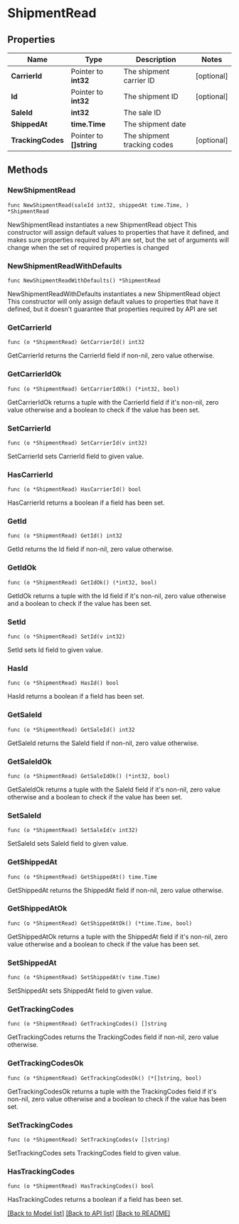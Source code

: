 # ShipmentRead

## Properties

Name | Type | Description | Notes
------------ | ------------- | ------------- | -------------
**CarrierId** | Pointer to **int32** | The shipment carrier ID | [optional] 
**Id** | Pointer to **int32** | The shipment ID | [optional] 
**SaleId** | **int32** | The sale ID | 
**ShippedAt** | **time.Time** | The shipment date | 
**TrackingCodes** | Pointer to **[]string** | The shipment tracking codes | [optional] 

## Methods

### NewShipmentRead

`func NewShipmentRead(saleId int32, shippedAt time.Time, ) *ShipmentRead`

NewShipmentRead instantiates a new ShipmentRead object
This constructor will assign default values to properties that have it defined,
and makes sure properties required by API are set, but the set of arguments
will change when the set of required properties is changed

### NewShipmentReadWithDefaults

`func NewShipmentReadWithDefaults() *ShipmentRead`

NewShipmentReadWithDefaults instantiates a new ShipmentRead object
This constructor will only assign default values to properties that have it defined,
but it doesn't guarantee that properties required by API are set

### GetCarrierId

`func (o *ShipmentRead) GetCarrierId() int32`

GetCarrierId returns the CarrierId field if non-nil, zero value otherwise.

### GetCarrierIdOk

`func (o *ShipmentRead) GetCarrierIdOk() (*int32, bool)`

GetCarrierIdOk returns a tuple with the CarrierId field if it's non-nil, zero value otherwise
and a boolean to check if the value has been set.

### SetCarrierId

`func (o *ShipmentRead) SetCarrierId(v int32)`

SetCarrierId sets CarrierId field to given value.

### HasCarrierId

`func (o *ShipmentRead) HasCarrierId() bool`

HasCarrierId returns a boolean if a field has been set.

### GetId

`func (o *ShipmentRead) GetId() int32`

GetId returns the Id field if non-nil, zero value otherwise.

### GetIdOk

`func (o *ShipmentRead) GetIdOk() (*int32, bool)`

GetIdOk returns a tuple with the Id field if it's non-nil, zero value otherwise
and a boolean to check if the value has been set.

### SetId

`func (o *ShipmentRead) SetId(v int32)`

SetId sets Id field to given value.

### HasId

`func (o *ShipmentRead) HasId() bool`

HasId returns a boolean if a field has been set.

### GetSaleId

`func (o *ShipmentRead) GetSaleId() int32`

GetSaleId returns the SaleId field if non-nil, zero value otherwise.

### GetSaleIdOk

`func (o *ShipmentRead) GetSaleIdOk() (*int32, bool)`

GetSaleIdOk returns a tuple with the SaleId field if it's non-nil, zero value otherwise
and a boolean to check if the value has been set.

### SetSaleId

`func (o *ShipmentRead) SetSaleId(v int32)`

SetSaleId sets SaleId field to given value.


### GetShippedAt

`func (o *ShipmentRead) GetShippedAt() time.Time`

GetShippedAt returns the ShippedAt field if non-nil, zero value otherwise.

### GetShippedAtOk

`func (o *ShipmentRead) GetShippedAtOk() (*time.Time, bool)`

GetShippedAtOk returns a tuple with the ShippedAt field if it's non-nil, zero value otherwise
and a boolean to check if the value has been set.

### SetShippedAt

`func (o *ShipmentRead) SetShippedAt(v time.Time)`

SetShippedAt sets ShippedAt field to given value.


### GetTrackingCodes

`func (o *ShipmentRead) GetTrackingCodes() []string`

GetTrackingCodes returns the TrackingCodes field if non-nil, zero value otherwise.

### GetTrackingCodesOk

`func (o *ShipmentRead) GetTrackingCodesOk() (*[]string, bool)`

GetTrackingCodesOk returns a tuple with the TrackingCodes field if it's non-nil, zero value otherwise
and a boolean to check if the value has been set.

### SetTrackingCodes

`func (o *ShipmentRead) SetTrackingCodes(v []string)`

SetTrackingCodes sets TrackingCodes field to given value.

### HasTrackingCodes

`func (o *ShipmentRead) HasTrackingCodes() bool`

HasTrackingCodes returns a boolean if a field has been set.


[[Back to Model list]](../README.md#documentation-for-models) [[Back to API list]](../README.md#documentation-for-api-endpoints) [[Back to README]](../README.md)


